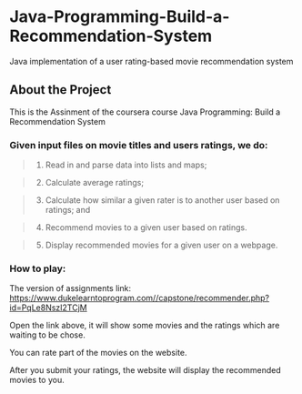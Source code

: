 # Java-Programming-Build-a-Recommendation-System

Java implementation of a user rating-based movie recommendation system

## About the Project

This is the Assinment of the coursera course Java Programming: Build a Recommendation System

### Given input files on movie titles and users ratings, we do:

> 1. Read in and parse data into lists and maps;

> 2. Calculate average ratings;

> 3. Calculate how similar a given rater is to another user based on ratings; and

> 4. Recommend movies to a given user based on ratings. 

> 5. Display recommended movies for a given user on a webpage.


### How to play:

The version of assignments link: https://www.dukelearntoprogram.com//capstone/recommender.php?id=PqLe8NszI2TCjM

Open the link above, it will show some movies and the ratings which are waiting to be chose.

You can rate part of the movies on the website.

After you submit your ratings, the website will display the recommended movies to you.
